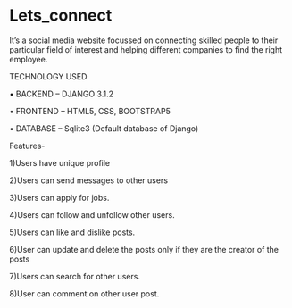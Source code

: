 # Lets_connect
It’s a social media website focussed on connecting skilled people to their particular field of interest and helping different companies to find the right employee.


TECHNOLOGY USED 

•	BACKEND – DJANGO 3.1.2


•	FRONTEND – HTML5, CSS, BOOTSTRAP5


•	DATABASE – Sqlite3 (Default database of Django)

Features-

1)Users have unique profile

2)Users can send messages to other users

3)Users can apply for jobs.

4)Users can follow and unfollow other users.

5)Users can like and dislike posts.

6)User can update and delete the posts only if they are the creator of the posts

7)Users can search for other users.

8)User can comment on other user post.
